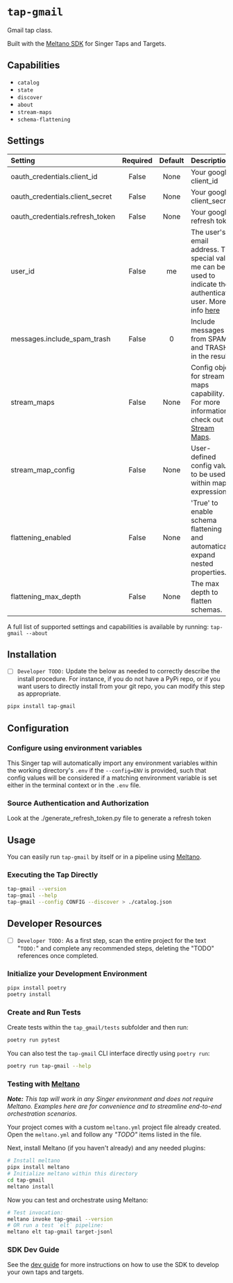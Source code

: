# `tap-gmail`

Gmail tap class.

Built with the [Meltano SDK](https://sdk.meltano.com) for Singer Taps and Targets.

## Capabilities

* `catalog`
* `state`
* `discover`
* `about`
* `stream-maps`
* `schema-flattening`

## Settings

| Setting                        | Required | Default | Description |
|:-------------------------------|:--------:|:-------:|:------------|
| oauth_credentials.client_id    | False    | None    | Your google client_id |
| oauth_credentials.client_secret| False    | None    | Your google client_secret |
| oauth_credentials.refresh_token| False    | None    | Your google refresh token |
| user_id                        | False    | me      | The user's email address. The special value me can be used to indicate the authenticated user. More info [here](https://developers.google.com/gmail/api/reference/rest/v1/users/getProfile#path-parameters) |
| messages.include_spam_trash    | False    |       0 | Include messages from SPAM and TRASH in the results. |
| stream_maps                    | False    | None    | Config object for stream maps capability. For more information check out [Stream Maps](https://sdk.meltano.com/en/latest/stream_maps.html). |
| stream_map_config              | False    | None    | User-defined config values to be used within map expressions. |
| flattening_enabled             | False    | None    | 'True' to enable schema flattening and automatically expand nested properties. |
| flattening_max_depth           | False    | None    | The max depth to flatten schemas. |

A full list of supported settings and capabilities is available by running: `tap-gmail --about`


## Installation

- [ ] `Developer TODO:` Update the below as needed to correctly describe the install procedure. For instance, if you do not have a PyPi repo, or if you want users to directly install from your git repo, you can modify this step as appropriate.

```bash
pipx install tap-gmail
```

## Configuration

### Configure using environment variables

This Singer tap will automatically import any environment variables within the working directory's
`.env` if the `--config=ENV` is provided, such that config values will be considered if a matching
environment variable is set either in the terminal context or in the `.env` file.

### Source Authentication and Authorization

Look at the ./generate_refresh_token.py file to generate a refresh token	


## Usage

You can easily run `tap-gmail` by itself or in a pipeline using [Meltano](https://meltano.com/).

### Executing the Tap Directly

```bash
tap-gmail --version
tap-gmail --help
tap-gmail --config CONFIG --discover > ./catalog.json
```

## Developer Resources

- [ ] `Developer TODO:` As a first step, scan the entire project for the text "`TODO:`" and complete any recommended steps, deleting the "TODO" references once completed.

### Initialize your Development Environment

```bash
pipx install poetry
poetry install
```

### Create and Run Tests

Create tests within the `tap_gmail/tests` subfolder and
  then run:

```bash
poetry run pytest
```

You can also test the `tap-gmail` CLI interface directly using `poetry run`:

```bash
poetry run tap-gmail --help
```

### Testing with [Meltano](https://www.meltano.com)

_**Note:** This tap will work in any Singer environment and does not require Meltano.
Examples here are for convenience and to streamline end-to-end orchestration scenarios._

Your project comes with a custom `meltano.yml` project file already created. Open the `meltano.yml` and follow any _"TODO"_ items listed in
the file.

Next, install Meltano (if you haven't already) and any needed plugins:

```bash
# Install meltano
pipx install meltano
# Initialize meltano within this directory
cd tap-gmail
meltano install
```

Now you can test and orchestrate using Meltano:

```bash
# Test invocation:
meltano invoke tap-gmail --version
# OR run a test `elt` pipeline:
meltano elt tap-gmail target-jsonl
```

### SDK Dev Guide

See the [dev guide](https://sdk.meltano.com/en/latest/dev_guide.html) for more instructions on how to use the SDK to
develop your own taps and targets.
